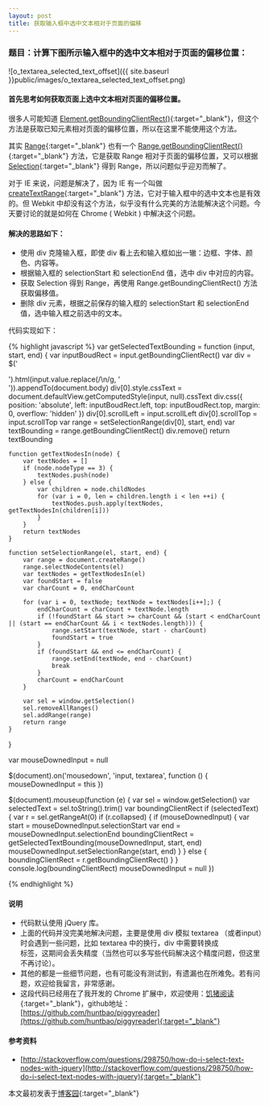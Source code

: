 ```yaml
---
layout: post
title: 获取输入框中选中文本相对于页面的偏移
---
```


### 题目：计算下图所示输入框中的选中文本相对于页面的偏移位置：

![o_textarea_selected_text_offset]({{ site.baseurl }}public/images/o_textarea_selected_text_offset.png)

#### 首先思考如何获取页面上选中文本相对页面的偏移位置。

很多人可能知道 [Element.getBoundingClientRect()](https://developer.mozilla.org/en-US/docs/Web/API/Element.getBoundingClientRect){:target="_blank"}，但这个方法是获取已知元素相对页面的偏移位置，所以在这里不能使用这个方法。

其实 [Range](https://developer.mozilla.org/en-US/docs/Web/API/range){:target="_blank"} 也有一个 [Range.getBoundingClientRect()](https://developer.mozilla.org/en-US/docs/Web/API/Range.getBoundingClientRect){:target="_blank"} 方法，它是获取 Range 相对于页面的偏移位置，又可以根据 [Selection](https://developer.mozilla.org/en-US/docs/Web/API/Selection){:target="_blank"} 得到 Range，所以问题似乎迎刃而解了。

对于 IE 来说，问题是解决了，因为 IE 有一个叫做 [createTextRange](http://msdn.microsoft.com/en-us/library/ie/ms536401(v=vs.85).aspx){:target="_blank"} 方法，它对于输入框中的选中文本也是有效的。但 Webkit 中却没有这个方法，似乎没有什么完美的方法能解决这个问题。今天要讨论的就是如何在 Chrome ( Webkit ) 中解决这个问题。

#### 解决的思路如下：

- 使用 div 克隆输入框，即使 div 看上去和输入框如出一辙：边框、字体、颜色、内容等。
- 根据输入框的 selectionStart 和 selectionEnd 值，选中 div 中对应的内容。
- 获取 Selection 得到 Range，再使用 Range.getBoundingClientRect() 方法获取偏移值。
- 删除 div 元素，根据之前保存的输入框的 selectionStart 和 selectionEnd 值，选中输入框之前选中的文本。


代码实现如下：

{% highlight javascript %}
var getSelectedTextBounding = function (input, start, end) {
    var inputBoudRect = input.getBoundingClientRect()
    var div = $('<div>').html(input.value.replace(/\n/g, '<br />')).appendTo(document.body)
    div[0].style.cssText = document.defaultView.getComputedStyle(input, null).cssText
    div.css({
        position: 'absolute',
        left: inputBoudRect.left,
        top: inputBoudRect.top,
        margin: 0,
        overflow: 'hidden'
    })
    div[0].scrollLeft = input.scrollLeft
    div[0].scrollTop = input.scrollTop
    var range = setSelectionRange(div[0], start, end)
    var textBounding = range.getBoundingClientRect()
    div.remove()
    return textBounding

    function getTextNodesIn(node) {
        var textNodes = []
        if (node.nodeType == 3) {
            textNodes.push(node)
        } else {
            var children = node.childNodes
            for (var i = 0, len = children.length i < len ++i) {
                textNodes.push.apply(textNodes, getTextNodesIn(children[i]))
            }
        }
        return textNodes
    }

    function setSelectionRange(el, start, end) {
        var range = document.createRange()
        range.selectNodeContents(el)
        var textNodes = getTextNodesIn(el)
        var foundStart = false
        var charCount = 0, endCharCount

        for (var i = 0, textNode; textNode = textNodes[i++];) {
            endCharCount = charCount + textNode.length
            if (!foundStart && start >= charCount && (start < endCharCount || (start == endCharCount && i < textNodes.length))) {
                range.setStart(textNode, start - charCount)
                foundStart = true
            }
            if (foundStart && end <= endCharCount) {
                range.setEnd(textNode, end - charCount)
                break
            }
            charCount = endCharCount
        }

        var sel = window.getSelection()
        sel.removeAllRanges()
        sel.addRange(range)
        return range
    }
}


var mouseDownedInput = null

$(document).on('mousedown', 'input, textarea', function () {
    mouseDownedInput = this
})

$(document).mouseup(function (e) {
    var sel = window.getSelection()
    var selectedText = sel.toString().trim()
    var boundingClientRect
    if (selectedText) {
        var r = sel.getRangeAt(0)
        if (r.collapsed) {
            if (mouseDownedInput) {
                var start = mouseDownedInput.selectionStart
                var end = mouseDownedInput.selectionEnd
                boundingClientRect = getSelectedTextBounding(mouseDownedInput, start, end)
                mouseDownedInput.setSelectionRange(start, end)
            }
        } else {
            boundingClientRect = r.getBoundingClientRect()
        }
    }
    console.log(boundingClientRect)
    mouseDownedInput = null
})
    
{% endhighlight %}

#### 说明

- 代码默认使用 jQuery 库。
- 上面的代码并没完美地解决问题，主要是使用 div 模拟 textarea （或者input）时会遇到一些问题，比如 textarea 中的换行，div 中需要转换成 <br> 标签，这期间会丢失精度（当然也可以多写些代码解决这个精度问题，但这里不再讨论）。
- 其他的都是一些细节问题，也有可能没有测试到，有遗漏也在所难免。若有问题，欢迎给我留言，非常感谢。
- 这段代码已经用在了我开发的 Chrome 扩展中，欢迎使用：[饥猪阅读](https://chrome.google.com/webstore/detail/jfckifkogfenafeakigpkjlifbkklmih){:target="_blank"}，github地址：[https://github.com/huntbao/piggyreader](https://github.com/huntbao/piggyreader){:target="_blank"}



#### 参考资料

- [http://stackoverflow.com/questions/298750/how-do-i-select-text-nodes-with-jquery](http://stackoverflow.com/questions/298750/how-do-i-select-text-nodes-with-jquery){:target="_blank"}

本文最初发表于[博客园](http://www.cnblogs.com/huntbao/p/get-input-selected-text-offset.html){:target="_blank"}